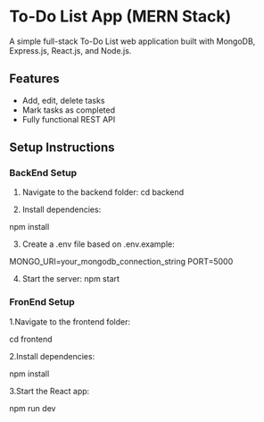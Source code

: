 # To-Do List App (MERN Stack)

A simple full-stack To-Do List web application built with MongoDB, Express.js, React.js, and Node.js.

## Features
- Add, edit, delete tasks
- Mark tasks as completed
- Fully functional REST API

## Setup Instructions

### BackEnd Setup
1. Navigate to the backend folder:
   cd backend

2. Install dependencies:

  npm install


3. Create a .env file based on .env.example:

  MONGO_URI=your_mongodb_connection_string
  PORT=5000


4. Start the server:
  npm start

### FronEnd Setup

1.Navigate to the frontend folder:

  cd frontend


2.Install dependencies:

  npm install


3.Start the React app:

  npm run dev
